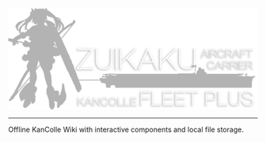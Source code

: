 ![Zuikaku Fleet Plus](icons/logo-text.png)

---------------------------------------------
Offline KanColle Wiki with interactive components and local file storage. 
